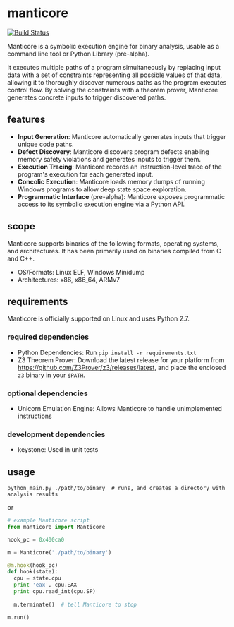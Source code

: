 # manticore

[![Build Status](https://travis-ci.com/trailofbits/manticore.svg?token=m4YsYkGcyttTxRXGVHMr&branch=master)](https://travis-ci.com/trailofbits/manticore)

Manticore is a symbolic execution engine for binary analysis, usable as a
command line tool or Python Library (pre-alpha).

It executes multiple paths of a program simultaneously by replacing input data
with a set of constraints representing all possible values of that data,
allowing it to thoroughly discover numerous paths as the program executes
control flow. By solving the constraints with a theorem prover, Manticore
generates concrete inputs to trigger discovered paths.

## features

- **Input Generation**: Manticore automatically generates inputs that trigger
  unique code paths.
- **Defect Discovery**: Manticore discovers program defects enabling memory
  safety violations and generates inputs to trigger them.
- **Execution Tracing**: Manticore records an instruction-level trace of the
  program's execution for each generated input.
- **Concolic Execution**: Manticore loads memory dumps of running Windows
  programs to allow deep state space exploration.
- **Programmatic Interface** (pre-alpha): Manticore exposes programmatic access
  to its symbolic execution engine via a Python API.

## scope

Manticore supports binaries of the following formats, operating systems, and
architectures. It has been primarily used on binaries compiled from C and C++.

- OS/Formats: Linux ELF, Windows Minidump
- Architectures: x86, x86_64, ARMv7

## requirements

Manticore is officially supported on Linux and uses Python 2.7.

### required dependencies

- Python Dependencies: Run `pip install -r requirements.txt`
- Z3 Theorem Prover: Download the latest release for your platform from https://github.com/Z3Prover/z3/releases/latest, and place the enclosed `z3` binary in your `$PATH`.

### optional dependencies

- Unicorn Emulation Engine: Allows Manticore to handle unimplemented instructions

### development dependencies

- keystone: Used in unit tests

## usage

```
python main.py ./path/to/binary  # runs, and creates a directory with analysis results
```

or

```python
# example Manticore script
from manticore import Manticore

hook_pc = 0x400ca0

m = Manticore('./path/to/binary')

@m.hook(hook_pc)
def hook(state):
  cpu = state.cpu
  print 'eax', cpu.EAX
  print cpu.read_int(cpu.SP)
  
  m.terminate()  # tell Manticore to stop

m.run()
```
